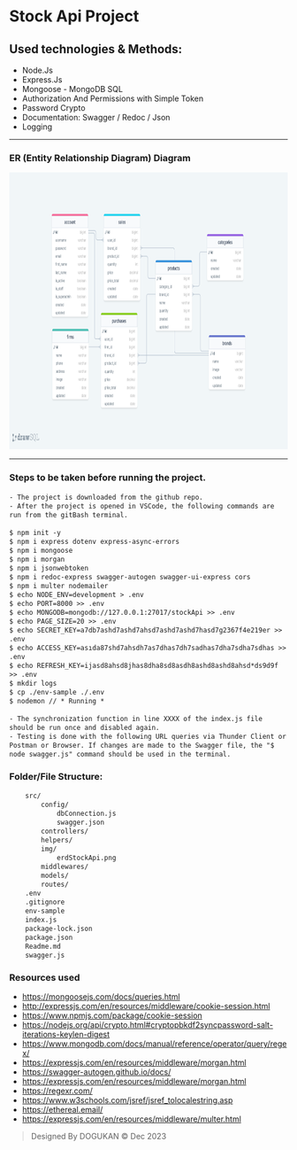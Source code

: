 # Stock Api Project

## Used technologies & Methods:
* Node.Js
* Express.Js
* Mongoose - MongoDB SQL
* Authorization And Permissions with Simple Token
* Password Crypto
* Documentation: Swagger / Redoc / Json
* Logging
-----

### ER (Entity Relationship Diagram) Diagram
<img src="./src/img/erdStockApi.png" width="650" height="500" alt="ERD"></img> 

---

### Steps to be taken before running the project.

```
- The project is downloaded from the github repo.
- After the project is opened in VSCode, the following commands are run from the gitBash terminal.

$ npm init -y
$ npm i express dotenv express-async-errors
$ npm i mongoose
$ npm i morgan
$ npm i jsonwebtoken
$ npm i redoc-express swagger-autogen swagger-ui-express cors
$ npm i multer nodemailer
$ echo NODE_ENV=development > .env
$ echo PORT=8000 >> .env
$ echo MONGODB=mongodb://127.0.0.1:27017/stockApi >> .env
$ echo PAGE_SIZE=20 >> .env
$ echo SECRET_KEY=a7db7ashd7ashd7ahsd7ashd7ashd7hasd7g2367f4e219er >> .env
$ echo ACCESS_KEY=asıda87shd7ahsdh7as7dhas7dh7sadhas7dha7sdha7sdhas >> .env
$ echo REFRESH_KEY=ijasd8ahsd8jhas8dha8sd8asdh8ashd8ashd8ahsd*ds9d9f >> .env
$ mkdir logs
$ cp ./env-sample ./.env
$ nodemon // * Running *

- The synchronization function in line XXXX of the index.js file should be run once and disabled again.
- Testing is done with the following URL queries via Thunder Client or Postman or Browser. If changes are made to the Swagger file, the "$ node swagger.js" command should be used in the terminal.
```

### Folder/File Structure:

```
    src/
        config/
            dbConnection.js
            swagger.json
        controllers/
        helpers/
        img/
            erdStockApi.png
        middlewares/
        models/
        routes/
    .env
    .gitignore
    env-sample
    index.js
    package-lock.json
    package.json    
    Readme.md
    swagger.js
```
### Resources used
* https://mongoosejs.com/docs/queries.html
* http://expressjs.com/en/resources/middleware/cookie-session.html
* https://www.npmjs.com/package/cookie-session
* https://nodejs.org/api/crypto.html#cryptopbkdf2syncpassword-salt-iterations-keylen-digest
* https://www.mongodb.com/docs/manual/reference/operator/query/regex/
* https://expressjs.com/en/resources/middleware/morgan.html
* https://swagger-autogen.github.io/docs/
* https://expressjs.com/en/resources/middleware/morgan.html
* https://regexr.com/
* https://www.w3schools.com/jsref/jsref_tolocalestring.asp
* https://ethereal.email/
* https://expressjs.com/en/resources/middleware/multer.html


> Designed By DOGUKAN © Dec 2023